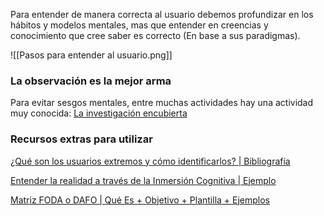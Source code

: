 Para entender de manera correcta al usuario debemos profundizar en los hábitos y modelos mentales, mas que entender en creencias y conocimiento que cree saber es correcto (En base a sus paradigmas).

![[Pasos para entender al usuario.png]]

### La observación es la mejor arma
Para evitar sesgos mentales, entre muchas actividades hay una actividad muy conocida: [La investigación encubierta](https://www.designthinking.es/inicio/herramienta.php?id=30&fase=empatiza)

### Recursos extras para utilizar
[¿Qué son los usuarios extremos y cómo identificarlos? | Bibliografía](https://www.designthinking.es/inicio/herramienta.php?id=34&fase=empatiza)

[Entender la realidad a través de la Inmersión Cognitiva | Ejemplo](https://www.designthinking.es/inicio/herramienta.php?id=7&fase=empatiza)

[Matriz FODA o DAFO | Qué Es + Objetivo + Plantilla + Ejemplos](https://www.designthinking.es/inicio/herramienta.php?id=70&fase=empatiza)
